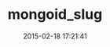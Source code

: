 ---
layout: post
title:  "mongoid_slug"
repo:   "digitalplaywright/mongoid-slug"
date:   2015-02-18 17:21:41
gemurl: https://github.com/digitalplaywright/mongoid-slug
---